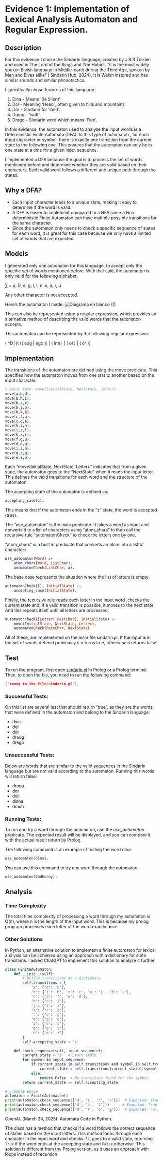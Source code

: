 # Evidence 1: Implementation of Lexical Analysis Automaton and Regular Expression.
## Description

For this evidence I chose the Sindarin language, created by J.R.R Tolkien and used in The Lord of the Rings and The Hobbit. “It is the most widely spoken Elvish language in Middle-earth during the Third Age, spoken by Men and Elves alike” ( Sindarin Hub, 2024). It is Welsh inspired and has similar sounds and similar phonotactics.

I specifically chose 5 words of this language :

1. Dina - Means ‘Be Silent’
2. Dol - Meaning ‘Head`, often given to hills and mountains 
3. Dôr - Sindarin for 'land'.
4. Draug - 'wolf'.
5. Drego - Sindarin word which means 'Flee'.

In this evidence, the automaton used to analyze the input words is a Deterministic Finite Automata (DFA). In this type of automaton , for each input character or symbol, there is exactly one transition from the current state to the following one. This ensures that the automaton can only be in one state at a time for a given input sequence.

I implemented  a DFA because the goal is to process the set of words mentioned before and determine whether they are valid based on their characters. Each valid word follows a different and unique path through the states.

## Why a DFA?

- Each input character leads to a unique state, making it easy to determine if the word is valid.
- A DFA is easier to implement compared to a NFA since a Non deterministic Finite Automaton can have multiple possible transitions for the same character.
- Since the automaton only needs to check a specific sequence of states for each word, it is great for this case because we only have a limited set of words that are expected.

## Models

I generated only one automaton for this language, to accept only the specific set of words mentioned before.  With that said, the automaton is only valid for the following alphabet:

∑ = a, D, e, g, i, l, n, o, ô, r, u

Any other character is not accepted.

Here’s the automaton I made:
![Diagrama en blanco (1)](https://github.com/user-attachments/assets/4e02dd77-fc80-4552-a08a-3dca68724699)

This can also be represented using a regular expression, which provides an alternative method of describing the valid words that the automaton accepts.

This automaton can be represented by the following regular expression:

( ^D )(( r( aug | ego )) | ( ina ) | ( ol ) | ( ôr ))

## Implementation

The transitions of the automaton are defined using the move predicate. This specifies how the automaton moves from one stat to another based on the input character.

```prolog
% Basic form: move(InitialState, NextState, Letter).
move(a,b,d).
move(b,h,i).
move(b,c,r).
move(b,j,o).
move(b,k,ô).
move(c,f,a).
move(c,d,e).
move(h,i,n).
move(j,z,l).
move(k,z,r).
move(f,g,u).
move(d,e,g).
move(i,z,a).
move(g,z,g).
move(e,z,o).
```

Each “move(InitialState, NextState, Letter).” indicates that from a given state, the automaton goes to the “NextState” when it reads the input letter. This defines the valid transitions for each word and the structure of the automaton.

The accepting state of the automaton is defined as:

```prolog
accepting_case(z).
```

This means that if the automaton ends in the “z” state, the word is accepted (true).

The “use_automaton” is the main predicate. It takes a word as input and converts it to a list of characters using “atom_chars” to then call the recursive rule “automatonCheck” to check the letters one by one.

“atom_chars” is a built in predicate that converts an atom into a list of characters.

```prolog
use_automaton(Word) :-
    atom_chars(Word, ListChar), 
    automatonCheck(ListChar, a).
```

The base case represents the situation where the list of letters is empty.

```prolog
automatonCheck([], InitialState) :-
    accepting_case(InitialState).
```

Finally, the recursive rule reads each letter in the input word ,checks the current state and, if a valid transition is possible, it moves to the next state. And this repeats itself until all letters are processed.

```prolog
automatonCheck([Letter| RestChar], InitialState) :-
    move(InitialState, NextState, Letter),
    automatonCheck(RestChar, NextState).
```

All of these, are implemented on the main file sindarin.pl. If the input is in the set of words defined previously  it returns true, otherwise it returns false.


## Test

To run the program, first open [sindarin.pl](http://sindarin.pl) in Prolog or a Prolog terminal. Then, to open the file, you need to run the following command:

```prolog
["route_to_the_file/sindarin.pl"].
```

### Successful Tests:

On this list are several test that should return “true”, as they are the words that were defined in the automaton and belong to the Sindarin language: 

- dina
- dol
- dôr
- draug
- drego

### Unsuccessful Tests:

Below are words that are similar to the valid sequences in the Sindarin language but are not valid according to the automaton. Running this words will return false:

- droga
- dor
- doli
- dinha
- drauh

### Running Tests:

To run and try a word through the automaton, use the *use_automaton* predicate. The expected result will be displayed, and you can compare it with the actual result return by Prolog.

The following command is an example of testing the word dina:

```prolog
use_automaton(dina).
```

You can use this command to try any word through the automaton.

```prolog
use_automaton(badbunny).
```

## Analysis

### Time Complexity

The total time complexity of processing a word through my automaton is O(n), where n is the length of the input word. This is because my prolog program processes each letter of the word exactly once.

### Other Solutions

In Python, an alternative solution to implement a finite automaton for lexical analysis can be achieved using an approach with a dictionary for state transitions. I asked ChatGPT to implement this solution to analyze it further.

```python
class FiniteAutomaton:
    def __init__(self):
        # Define transitions as a dictionary
        self.transitions = {
            'a': {'d': 'b'},
            'b': {'i': 'h', 'r': 'c', 'o': 'j', 'ô': 'k'},
            'c': {'a': 'f', 'e': 'd'},
            'h': {'n': 'i'},
            'j': {'l': 'z'},
            'k': {'r': 'z'},
            'f': {'u': 'g'},
            'd': {'g': 'e'},
            'i': {'a': 'z'},
            'g': {'g': 'z'},
            'e': {'o': 'z'}
        }
        self.accepting_state = 'z'

    def check_sequence(self, input_sequence):
        current_state = 'a'  # Start state
        for symbol in input_sequence:
            if current_state in self.transitions and symbol in self.transitions[current_state]:
                current_state = self.transitions[current_state][symbol]
            else:
                return False  # No transition found for the symbol
        return current_state == self.accepting_state

# Example usage
automaton = FiniteAutomaton()
print(automaton.check_sequence(['d', 'i', 'n', 'a']))  # Expected: True
print(automaton.check_sequence(['d', 'o', 'l']))      # Expected: True
print(automaton.check_sequence(['d', 'r', 'o', 'g']))  # Expected: False

```

OpenAI. (March 24, 2025). Automata Code in Python.

The class has a method that checks if a word follows the correct sequence of states based on the input letters. This method loops through each character in the input word and checks if it goes to a valid state, returning `True` if the word ends at the accepting state and `False` otherwise. This solution is different from the Prolog version, as it uses an approach with loops instead of recursion.

